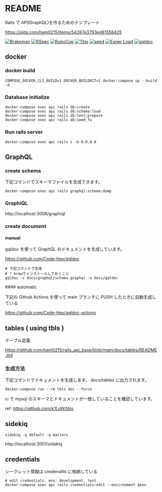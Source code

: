 # README

Rails で API(GraphQL)を作るためのテンプレート

https://qiita.com/ham0215/items/54287e3793ed81558425

[![Brakeman](https://github.com/ham0215/rails_api_base/actions/workflows/brakeman.yml/badge.svg?branch=main)](https://github.com/ham0215/rails_api_base/actions/workflows/brakeman.yml)
[![RSpec](https://github.com/ham0215/rails_api_base/actions/workflows/rspec.yml/badge.svg?branch=main)](https://github.com/ham0215/rails_api_base/actions/workflows/rspec.yml)
[![RuboCop](https://github.com/ham0215/rails_api_base/actions/workflows/rubocop.yml/badge.svg?branch=main)](https://github.com/ham0215/rails_api_base/actions/workflows/rubocop.yml)
[![Tbls](https://github.com/ham0215/rails_api_base/actions/workflows/tbls.yml/badge.svg?branch=main)](https://github.com/ham0215/rails_api_base/actions/workflows/tbls.yml)
[![seed](https://github.com/ham0215/rails_api_base/actions/workflows/seed.yml/badge.svg?branch=main)](https://github.com/ham0215/rails_api_base/actions/workflows/seed.yml)
[![Eager Load](https://github.com/ham0215/rails_api_base/actions/workflows/eager_load.yml/badge.svg?branch=main)](https://github.com/ham0215/rails_api_base/actions/workflows/eager_load.yml)
[![gqldoc](https://github.com/ham0215/rails_api_base/actions/workflows/gqldoc.yml/badge.svg?branch=main)](https://github.com/ham0215/rails_api_base/actions/workflows/gqldoc.yml)

## docker

### docker build

```console
COMPOSE_DOCKER_CLI_BUILD=1 DOCKER_BUILDKIT=1 docker-compose up --build -d
```

### Database initialize

```console
docker-compose exec api rails db:create
docker-compose exec api rails db:schema:load
docker-compose exec api rails db:test:prepare
docker-compose exec api rails db:seed_fu
```

### Run rails server

```console
docker-compose exec api rails s -b 0.0.0.0
```

## GraphQL

### create schema

下記コマンドでスキーマファイルを生成できます。

```console
docker-compose exec api rails graphql:schema:dump
```

### GraphiQL

http://localhost:3006/graphiql

### create document

#### manual

gqldoc を使って GraphQL のドキュメントを生成しています。

https://github.com/Code-Hex/gqldoc

```console
# 下記コマンドで生成
# * brewでインストールしておくこと
gqldoc -s docs/graphql/schema.graphql -o docs/gqldoc
```

#### automatic

下記の Github Actions を使って main ブランチに PUSH したときに自動生成している

https://github.com/Code-Hex/gqldoc-actions

## tables ( using tbls )

テーブル定義

https://github.com/ham0215/rails_api_base/blob/main/docs/tables/README.md

### 生成方法

下記コマンドでドキュメントを生成します。
docs/tables に出力されます。

```
docker-compose run --rm tbls doc --force
```

ci で mysql のスキーマとドキュメントが一致していることを確認しています。

ref: https://github.com/k1LoW/tbls

## sidekiq

```console
sidekiq -q default -q mailers
```

http://localhost:3001/sidekiq

## credentials

シークレット情報は credenaitls に格納している

```console
# edit credentials. env: development, test
docker-compose exec api rails credentials:edit --environment $env
```
